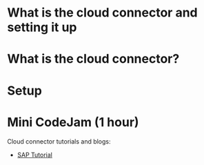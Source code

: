 # What is the cloud connector and setting it up

# What is the cloud connector?

# Setup

# Mini CodeJam (1 hour)
Cloud connector tutorials and blogs:
- [SAP Tutorial](https://developers.sap.com/tutorials/cp-connectivity-install-cloud-connector.html)